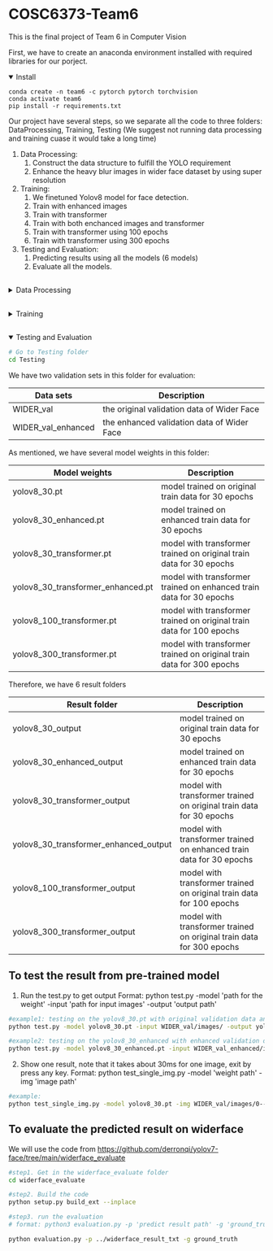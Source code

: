 # COSC6373-Team6
This is the final project of Team 6 in Computer Vision

First, we have to create an anaconda environment installed with required libraries for our porject.

<details open>
<summary>Install</summary>
  
```
conda create -n team6 -c pytorch pytorch torchvision
conda activate team6
pip install -r requirements.txt
```

</details>

Our project have several steps, so we separate all the code to three folders: DataProcessing, Training, Testing
(We suggest not running data processing and training cuase it would take a long time)
1. Data Processing: 
    1. Construct the data structure to fulfill the YOLO requirement 
    2. Enhance the heavy blur images in wider face dataset by using super resolution
2. Training:
    1. We finetuned Yolov8 model for face detection.
    2. Train with enhanced images
    3. Train with transformer
    4. Train with both enchanced images and transformer
    5. Train with transformer using 100 epochs
    6. Train with transformer using 300 epochs
3.  Testing and Evaluation:
    1. Predicting results using all the models (6 models)
    2. Evaluate all the models.

## <div align="center"></div>

<details close>
<summary>Data Processing</summary>

clone the this repository
```bash
cd DataProcessing
git clone https://github.com/sczhou/CodeFormer
cd CodeFormer
```
Then install more libraries
 ```bash
pip3 install -r requirements.txt
python basicsr/setup.py develop
conda install -c conda-forge dlib (only for face detection or cropping with dlib)
```

1. Preparing data:
Find all the heavy blur images in train and val dataset, and put them in a new folder. Which will run the process file through terminal, to download WilderFace data and prepare the data for enhancement. It takes time.
 ```bash
python ../widerface.py
```
2. Run Super Resolution (It will take forever.)
 ```bash
python inference_codeformer.py -w 0.7 --input_path ./train_heavy_blur --bg_upsampler realesrgan --face_upsample --output_path ./train_enhanced
python inference_codeformer.py -w 0.7 --input_path ./val_heavy_blur --bg_upsampler realesrgan --face_upsample --output_path ./val_enhanced
```
3. Resize the enhanced image to their original size
 ```bash
python ../resize.py
```
4. Prepare YOLO style files
 ```bash
python ../yolov7_train_face_data_preparation.py
```
This will generate folders "train" "val" in the data/widerface and the widerface.yaml
compress "train","val" folder as well as widerface.yaml to a zip file, this will be used for training.
5. Prepare YOLO style enhanced files for training
```bash
python ../enhanced_widerface.py
```
this will copy the enhanced images to the train,val images files, compress them like the previous step, this will be used for training.

6. Prepare WiderFace style WIDER_val/images with enhanced file
```bash
  python ../wilderface_val_enhance.py 
```
this will copy the enhanced val images to the WIDER_val/images, compress it for testing.
  
</details>

## <div align="center"></div>

<details close>
<summary>Training</summary>
  
We have two datasets in this folder for training:

| Data sets| Description | 
| ---------------------- | --------------------- |
| data | the original dataset of Wider Face |
| data_enhanced | the enhanced dataset of Wider Face |  
  
The training here use our proposed architecture which add an additional transformer layer on yolov8.
It will be trained using original image with 300 epochs. 
  
```bash
# Go to Training folder
cd Training
python train.py
```

</details>

## <div align="center"></div>

<details open>
<summary>Testing and Evaluation</summary>

```bash
# Go to Testing folder
cd Testing
``` 
We have two validation sets in this folder for evaluation:

| Data sets| Description | 
| ---------------------- | --------------------- |
| WIDER_val | the original validation data of Wider Face |
|WIDER_val_enhanced | the enhanced validation data of Wider Face |
  
As mentioned, we have several model weights in this folder:
  
| Model weights| Description | 
| ---------------------- | --------------------- |
| yolov8_30.pt | model trained on original train data for 30 epochs |
| yolov8_30_enhanced.pt | model trained on enhanced train data for 30 epochs |
| yolov8_30_transformer.pt | model with transformer trained on original train data for 30 epochs |
| yolov8_30_transformer_enhanced.pt | model with transformer trained on enhanced train data for 30 epochs |
| yolov8_100_transformer.pt | model with transformer trained on original train data for 100 epochs |
| yolov8_300_transformer.pt | model with transformer trained on original train data for 300 epochs |

Therefore, we have 6 result folders

| Result folder | Description | 
| ---------------------- | --------------------- |
| yolov8_30_output | model trained on original train data for 30 epochs |
| yolov8_30_enhanced_output | model trained on enhanced train data for 30 epochs |
| yolov8_30_transformer_output | model with transformer trained on original train data for 30 epochs |
| yolov8_30_transformer_enhanced_output | model with transformer trained on enhanced train data for 30 epochs |
| yolov8_100_transformer_output | model with transformer trained on original train data for 100 epochs |
| yolov8_300_transformer_output | model with transformer trained on original train data for 300 epochs |

## To test the result from pre-trained model
1. Run the test.py to get output
Format: python test.py -model 'path for the weight' -input 'path for input images' -output 'output path'

```bash
#example1: testing on the yolov8_30.pt with original validation data and output to yolov8_30_output
python test.py -model yolov8_30.pt -input WIDER_val/images/ -output yolov8_30_output/

#example2: testing on the yolov8_30_enhanced with enhanced validation data and output to yolov8_30_enhanced_output/
python test.py -model yolov8_30_enhanced.pt -input WIDER_val_enhanced/images/ -output yolov8_30_enhanced_output/
```
  
2.  Show one result, note that it takes about 30ms for one image, exit by press any key.
Format: python test_single_img.py -model 'weight path' -img 'image path'
```bash
#example: 
python test_single_img.py -model yolov8_30.pt -img WIDER_val/images/0--Parade/0_Parade_marchingband_1_20.jpg

```
  
## To evaluate the predicted result on widerface
  
We will use the code from https://github.com/derronqi/yolov7-face/tree/main/widerface_evaluate
  
```bash
#step1. Get in the widerface_evaluate folder
cd widerface_evaluate

#step2. Build the code
python setup.py build_ext --inplace

#step3. run the evaluation
# format: python3 evaluation.py -p 'predict result path' -g 'ground_truth path'

python evaluation.py -p ../widerface_result_txt -g ground_truth
```


</details>
